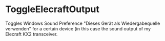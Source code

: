 # ToggleElecraftOutput
 Toggles Windows Sound Preference "Dieses Gerät als Wiedergabequelle verwenden" for a certain device (in this case the sound output of my Elecraft KX2 transceiver.
